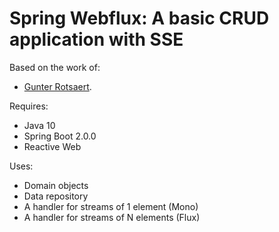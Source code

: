 # Spring Webflux: A basic CRUD application with SSE 

Based on the work of:
- [Gunter Rotsaert](https://mydeveloperplanet.wordpress.com/2018/03/21/spring-webflux-a-basic-crud-application-part-1/).

Requires:
- Java 10
- Spring Boot 2.0.0
- Reactive Web

Uses:
- Domain objects
- Data repository
- A handler for streams of 1 element (Mono)
- A handler for streams of N elements (Flux)